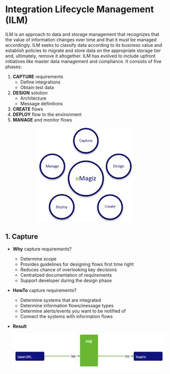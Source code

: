 
# Integration Lifecycle Management (ILM)

ILM is an approach to data and storage management that recognizes that the value of information changes over time and that it must be managed accordingly. ILM seeks to classify data according to its business value and establish policies to migrate and store data on the appropriate storage tier and, ultimately, remove it altogether. ILM has evolved to include upfront initiatives like master data management and compliance. It consists of five phases:  

  1) **CAPTURE** requirements
      * Define integrations
      * Obtain test data
  2) **DESIGN** solution
     * Architecture
     * Message definitions
  3) **CREATE** flows
  4) **DEPLOY** flow to the environment
  5) **MANAGE** and monitor flows  
  
<p align="center" > <img width=""300" height="300" src="eMagiz-diagram.png"> </p>
  
  ## 1. Capture
  
   * **Why** capture requirements?  
   
     * Determine scope
     * Provides guidelines for designing flows first time right
     * Reduces chance of overlooking key decisions
     * Centralized documentation of requirements
     * Support developer during the design phase
   
   * **HowTo** capture requirements?  
      * Determine systems that are integrated  
      * Determine information flows/message types  
      * Determine alerts/events you want to be notified of  
      * Connect the systems with information flows  
    
   * **Result**
      <p align="center" > <img width=""959" height="114" src="capture-result.png"> </p>
